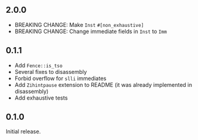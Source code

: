 ## 2.0.0

- BREAKING CHANGE: Make `Inst` `#[non_exhaustive]`
- BREAKING CHANGE: Change immediate fields in `Inst` to `Imm`

## 0.1.1

- Add `Fence::is_tso`
- Several fixes to disassembly
- Forbid overflow for `slli` immediates
- Add `Zihintpause` extension to README (it was already implemented in disassembly)
- Add exhaustive tests

## 0.1.0

Initial release.
